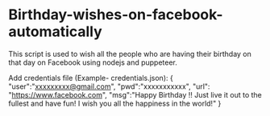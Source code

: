 # Birthday-wishes-on-facebook-automatically

This script is used to wish all the people who are having their birthday on that day on Facebook using nodejs and puppeteer.

Add credentials file (Example- credentials.json):
{
    "user":"xxxxxxxxx@gmail.com",
    "pwd":"xxxxxxxxxxx",
    "url": "https://www.facebook.com",
    "msg":"Happy Birthday !! Just live it out to the fullest and have fun! I wish you all the happiness in the world!"
}
